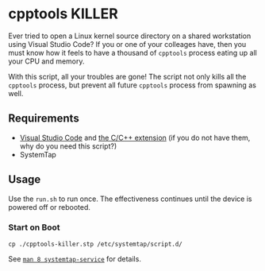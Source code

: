 # cpptools KILLER

Ever tried to open a Linux kernel source directory on a shared workstation using Visual Studio Code? If you or one of your colleages have, then you must know how it feels to have a thousand of `cpptools` process eating up all your CPU and memory.

With this script, all your troubles are gone! The script not only kills all the `cpptools` process, but prevent all future `cpptools` process from spawning as well.

## Requirements

- [Visual Studio Code](https://code.visualstudio.com/) and [the C/C++ extension](https://github.com/microsoft/vscode-cpptools) (if you do not have them, why do you need this script?)
- SystemTap

## Usage

Use the `run.sh` to run once. The effectiveness continues until the device is powered off or rebooted.

### Start on Boot

```
cp ./cpptools-killer.stp /etc/systemtap/script.d/
```

See [`man 8 systemtap-service`](https://man7.org/linux/man-pages/man8/systemtap-service.8.html) for details.
